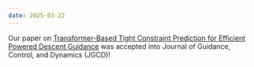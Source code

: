 ```yaml
---
date: 2025-03-22
---
```


Our paper on [Transformer-Based Tight Constraint Prediction for Efficient Powered Descent Guidance](https://arc.aiaa.org/doi/10.2514/1.G008302) was accepted into Journal of Guidance, Control, and Dynamics (JGCD)!